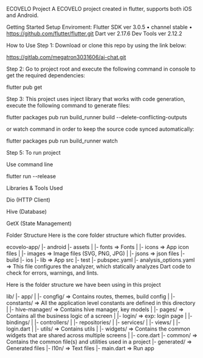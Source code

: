 ECOVELO Project
A ECOVELO project created in flutter, supports both iOS and Android.

Getting Started
Setup Enviroment:
Flutter SDK ver 3.0.5 • channel stable • https://github.com/flutter/flutter.git
Dart ver 2.17.6
Dev Tools ver 2.12.2

How to Use
Step 1:
Download or clone this repo by using the link below:

https://gitlab.com/megatron3031606/ai-chat.git


Step 2:
Go to project root and execute the following command in console to get the required dependencies:

flutter pub get 

Step 3:
This project uses inject library that works with code generation, execute the following command to generate files:

flutter packages pub run build_runner build --delete-conflicting-outputs


or watch command in order to keep the source code synced automatically:

flutter packages pub run build_runner watch


Step 5:
To run project

Use command line

flutter run --release 



Libraries & Tools Used


Dio (HTTP Client)

Hive (Database)

GetX (State Management)


Folder Structure
Here is the core folder structure which flutter provides.

ecovelo-app/
|-  android
|-  assets
|   |- fonts                => Fonts
|   |- icons                => App icon files
|   |- images               => Image files (SVG, PNG, JPG)
|   |- jsons               => json files
|-  build
|-  ios
|-  lib                     => App src
|-  test
|-  pubspec.yaml
|-  analysis_options.yaml   => This file configures the analyzer, which statically analyzes Dart code to check for errors, warnings, and lints.


Here is the folder structure we have been using in this project

lib/
|-  app/
|   |-  congfig/        => Contains routes, themes, build config
|   |-  constants/      => All the application level constants are defined in this directory 
|   |-  hive-manager/   => Contains hive manager, key models
|   |-  pages/          => Contains all the business logic of a screen
|       |-  login/      => exp: login page
|           |-  bindings/
|           |-  controllers/
|           |-  repositories/
|           |-  services/
|           |-  views/
|           |-  login.dart
|   |-  utils/          => Contains utils
|   |-  widgets/        => Contains the common widgets that are shared across multiple screens
|   |-  core.dart
|-  common/             => Contains the common file(s) and utilities used in a project
|-  generated/          => Generated files
|-  l10n/               => Text files
|-  main.dart           => Run app
